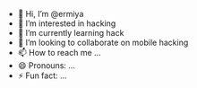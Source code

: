 - 👋 Hi, I’m @ermiya
- 👀 I’m interested in hacking
- 🌱 I’m currently learning hack
- 💞️ I’m looking to collaborate on mobile hacking
- 📫 How to reach me ...
- 😄 Pronouns: ...
- ⚡ Fun fact: ...

<!---
ermiyafar/ermiyafar is a ✨ special ✨ repository because its `README.md` (this file) appears on your GitHub profile.
You can click the Preview link to take a look at your changes.
--->
